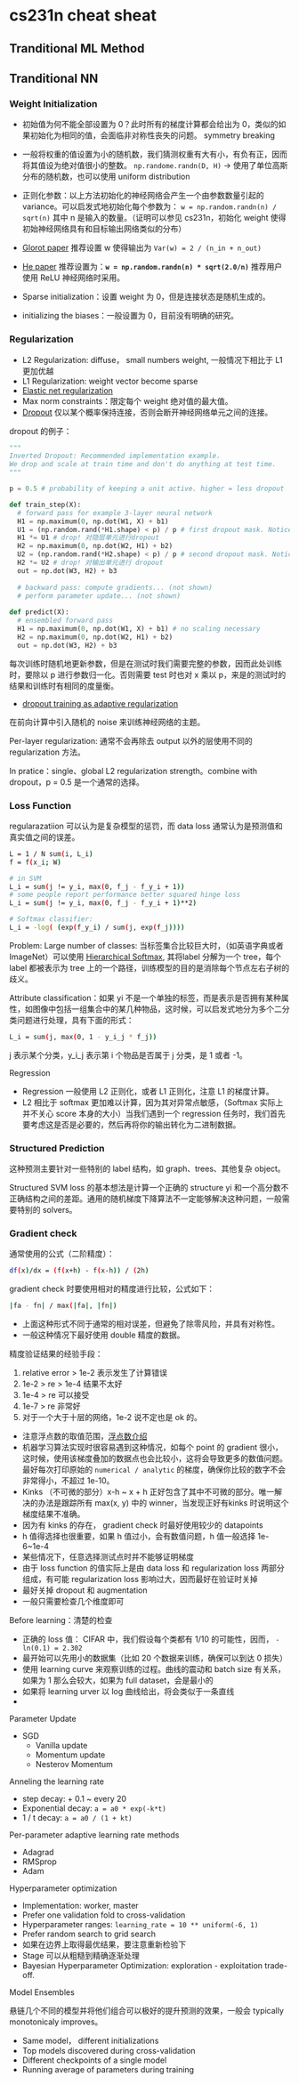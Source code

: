 # cs231n cheat sheat

## Tranditional ML Method

## Tranditional NN

### Weight Initialization

+ 初始值为何不能全部设置为 0？此时所有的梯度计算都会给出为 0，类似的如果初始化为相同的值，会面临非对称性丧失的问题。 symmetry breaking
+ 一般将权重的值设置为小的随机数，我们猜测权重有大有小，有负有正，因而将其值设为绝对值很小的整数。 `np.randome.randn(D, H)` -> 使用了单位高斯分布的随机数，也可以使用 uniform distribution
+ 正则化参数：以上方法初始化的神经网络会产生一个由参数数量引起的 variance。可以启发式地初始化每个参数为： `w = np.random.randn(n) / sqrt(n)` 其中 n 是输入的数量。（证明可以参见 cs231n，初始化 weight 使得初始神经网络具有和目标输出网络类似的分布）
+ [Glorot paper](http://proceedings.mlr.press/v9/glorot10a/glorot10a.pdf) 推荐设置 w 使得输出为 `Var(w) = 2 / (n_in + n_out)`
+ [He paper](https://arxiv.org/pdf/1502.01852.pdf) 推荐设置为：**`w = np.random.randn(n) * sqrt(2.0/n)`** 推荐用户使用 ReLU 神经网络时采用。

+ Sparse initialization：设置 weight 为 0，但是连接状态是随机生成的。
+ initializing the biases：一般设置为 0，目前没有明确的研究。

### Regularization

+ L2 Regularization: diffuse， small numbers weight, 一般情况下相比于 L1 更加优越
+ L1 Regularization: weight vector become sparse
+ [Elastic net regularization](http://web.stanford.edu/~hastie/Papers/B67.2%20%282005%29%20301-320%20Zou%20&%20Hastie.pdf)
+ Max norm constraints：限定每个 weight 绝对值的最大值。
+ [Dropout](http://www.cs.toronto.edu/~rsalakhu/papers/srivastava14a.pdf) 仅以某个概率保持连接，否则会断开神经网络单元之间的连接。

dropout 的例子：
```python
""" 
Inverted Dropout: Recommended implementation example.
We drop and scale at train time and don't do anything at test time.
"""

p = 0.5 # probability of keeping a unit active. higher = less dropout

def train_step(X):
  # forward pass for example 3-layer neural network
  H1 = np.maximum(0, np.dot(W1, X) + b1)
  U1 = (np.random.rand(*H1.shape) < p) / p # first dropout mask. Notice /p!
  H1 *= U1 # drop! 对隐层单元进行dropout
  H2 = np.maximum(0, np.dot(W2, H1) + b2)
  U2 = (np.random.rand(*H2.shape) < p) / p # second dropout mask. Notice /p!
  H2 *= U2 # drop! 对输出单元进行 dropout
  out = np.dot(W3, H2) + b3
  
  # backward pass: compute gradients... (not shown)
  # perform parameter update... (not shown)
  
def predict(X):
  # ensembled forward pass
  H1 = np.maximum(0, np.dot(W1, X) + b1) # no scaling necessary
  H2 = np.maximum(0, np.dot(W2, H1) + b2)
  out = np.dot(W3, H2) + b3
```

每次训练时随机地更新参数，但是在测试时我们需要完整的参数，因而此处训练时，要除以 p 进行参数归一化。否则需要 test 时也对 x 乘以 p，来是的测试时的结果和训练时有相同的度量衡。

+ [dropout training as adaptive regularization](http://papers.nips.cc/paper/4882-dropout-training-as-adaptive-regularization.pdf)

在前向计算中引入随机的 noise 来训练神经网络的主题。

Per-layer regularization: 通常不会再除去 output 以外的层使用不同的 regularization 方法。

In pratice：single、global L2 regularization strength。combine with dropout，p = 0.5 是一个通常的选择。

### Loss Function

regularazatiion 可以认为是复杂模型的惩罚，而 data loss 通常认为是预测值和真实值之间的误差。

```sh
L = 1 / N sum(i, L_i)
f = f(x_i; W)

# in SVM
L_i = sum(j != y_i, max(0, f_j - f_y_i + 1))
# some people report performance better squared hinge loss
L_i = sum(j != y_i, max(0, f_j - f_y_i + 1)**2)

# Softmax classifier:
L_i = -log( (exp(f_y_i) / sum(j, exp(f_j))))
```

Problem: Large number of classes: 当标签集合比较巨大时，（如英语字典或者 ImageNet）可以使用 [Hierarchical Softmax](https://arxiv.org/pdf/1310.4546.pdf), 其将label 分解为一个 tree，每个 label 都被表示为 tree 上的一个路径，训练模型的目的是消除每个节点左右子树的歧义。

Attribute classification：如果 yi 不是一个单独的标签，而是表示是否拥有某种属性，如图像中包括一组集合中的某几种物品，这时候，可以启发式地分为多个二分类问题进行处理，具有下面的形式：

```sh
L_i = sum(j, max(0, 1 - y_i_j * f_j))
```

j 表示某个分类，y_i_j 表示第 i 个物品是否属于 j 分类，是 1 或者 -1。

Regression

+ Regression 一般使用 L2 正则化，或者 L1 正则化，注意 L1 的梯度计算。
+ L2 相比于 softmax 更加难以计算，因为其对异常点敏感，（Softmax 实际上并不关心 score 本身的大小）当我们遇到一个 regression 任务时，我们首先要考虑这是否是必要的，然后再将你的输出转化为二进制数据。

### Structured Prediction

这种预测主要针对一些特别的 label 结构，如 graph、trees、其他复杂 object。

Structured SVM loss 的基本想法是计算一个正确的 structure yi 和一个高分数不正确结构之间的差距。通用的随机梯度下降算法不一定能够解决这种问题，一般需要特别的 solvers。

### Gradient check

通常使用的公式（二阶精度）：

```sh
df(x)/dx = (f(x+h) - f(x-h)) / (2h)
```

gradient check 时要使用相对的精度进行比较，公式如下：

```sh
|fa - fn| / max(|fa|, |fn|)
```

+ 上面这种形式不同于通常的相对误差，但避免了除零风险，并具有对称性。
+ 一般这种情况下最好使用 double 精度的数据。

精度验证结果的经验手段：

1. relative error > 1e-2 表示发生了计算错误
1. 1e-2 > re > 1e-4 结果不太好
1. 1e-4 > re 可以接受
1. 1e-7 > re 非常好
1. 对于一个大于十层的网络，1e-2 说不定也是 ok 的。

+ 注意浮点数的取值范围，[浮点数介绍](http://docs.oracle.com/cd/E19957-01/806-3568/ncg_goldberg.html)
+ 机器学习算法实现时很容易遇到这种情况，如每个 point 的 gradient 很小，这时候，使用该梯度叠加的数据点也会比较小，这将会导致更多的数值问题。最好每次打印原始的 `numerical / analytic` 的梯度，确保你比较的数字不会非常得小，不超过 1e-10。
+ Kinks （不可微的部分）x-h ~ x + h 正好包含了其中不可微的部分。唯一解决的办法是跟踪所有 max(x, y) 中的 winner，当发现正好有kinks 时说明这个梯度结果不准确。
+ 因为有 kinks 的存在， gradient check 时最好使用较少的 datapoints
+ h 值得选择也很重要，如果 h 值过小，会有数值问题，h 值一般选择 1e-6~1e-4
+ 某些情况下，任意选择测试点时并不能够证明梯度
+ 由于 loss function 的值实际上是由 data loss 和 regularization loss 两部分组成，有可能 regularization loss 影响过大，因而最好在验证时关掉
+ 最好关掉 dropout 和 augmentation
+ 一般只需要检查几个维度即可

Before learning：清楚的检查

+ 正确的 loss 值： CIFAR 中，我们假设每个类都有 1/10 的可能性，因而， `-ln(0.1) = 2.302`
+ 最开始可以先用小的数据集（比如 20 个数据来训练，确保可以到达 0 损失）
+ 使用 learning curve 来观察训练的过程。曲线的震动和 batch size 有关系，如果为 1 那么会较大，如果为 full dataset，会是最小的
+ 如果将 learning urver 以 log 曲线给出，将会类似于一条直线
+ 

Parameter Update

+ SGD
  + Vanilla update
  + Momentum update
  + Nesterov Momentum

Anneling the learning rate

+ step decay: + 0.1 ~ every 20
+ Exponential decay: `a = a0 * exp(-k*t)`
+ 1 / t decay:  `a = a0 / (1 + kt)`

Per-parameter adaptive learning rate methods

+ Adagrad
+ RMSprop
+ Adam

Hyperparameter optimization

+ Implementation: worker, master
+ Prefer one validation fold to cross-validation
+ Hyperparameter ranges: `learning_rate = 10 ** uniform(-6, 1)`
+ Prefer random search to grid search
+ 如果在边界上取得最优结果，要注意重新检验下
+ Stage 可以从粗糙到精确逐渐处理
+ Bayesian Hyperparameter Optimization: exploration - exploitation trade-off.

Model Ensembles

悬链几个不同的模型并将他们组合可以极好的提升预测的效果，一般会 typically monotonicaly improves。

+ Same model， different initializations
+ Top models discovered during cross-validation
+ Different checkpoints of a single model
+ Running average of parameters during training
